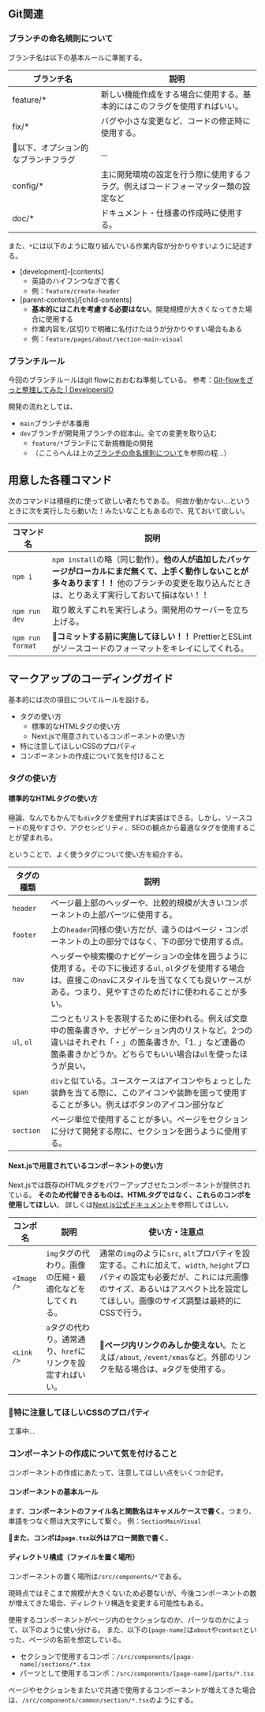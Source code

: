 ## Git関連
### ブランチの命名規則について
ブランチ名は以下の基本ルールに準拠する。

| ブランチ名                 | 説明                                                     |
|------------------------|----------------------------------------------------------|
| feature/*              | 新しい機能作成をする場合に使用する。基本的にはこのフラグを使用すればいい。      |
| fix/*                  | バグや小さな変更など、コードの修正時に使用する。                         |
| 📝以下、オプション的なブランチフラグ | ...                                                      |
| config/*               | 主に開発環境の設定を行う際に使用するフラグ。例えばコードフォーマッター類の設定など |
| doc/*                  | ドキュメント・仕様書の作成時に使用する。                             |

また、`*`には以下のように取り組んでいる作業内容が分かりやすいように記述する。
- [development]-[contents]
  - 英語のハイフンつなぎで書く
  - 例：`feature/create-header`
- [parent-contents]/[child-contents]
  - **基本的にはこれを考慮する必要はない**。開発規模が大きくなってきた場合に使用する
  - 作業内容を`/`区切りで明確に名付けたほうが分かりやすい場合もある
  - 例：`feature/pages/about/section-main-visual`

### ブランチルール
今回のブランチルールはgit flowにおおむね準拠している。
参考：[Git-flowをざっと整理してみた | DevelopersIO](https://dev.classmethod.jp/articles/introduce-git-flow/)

開発の流れとしては、
- `main`ブランチが本番用
- `dev`ブランチが開発用ブランチの総本山。全ての変更を取り込む
  - `feature/*`ブランチにて新規機能の開発
  - （ここらへんは上の[ブランチの命名規則について](#ブランチの命名規則について)を参照の程...）


## 用意した各種コマンド
次のコマンドは積極的に使って欲しい者たちである。
何故か動かない...というときに次を実行したら動いた！みたいなこともあるので、見ておいて欲しい。

| コマンド名           | 説明                                                                                                                               |
|------------------|----------------------------------------------------------------------------------------------------------------------------------|
| `npm i`          | `npm install`の略（同じ動作）。**他の人が追加したパッケージがローカルにまだ無くて、上手く動作しないことが多々あります！！** 他のブランチの変更を取り込んだときは、とりあえず実行しておいて損はない！！ |
| `npm run dev`    | 取り敢えずこれを実行しよう。開発用のサーバーを立ち上げる。                                                                                             |
| `npm run format` | 📌**コミットする前に実施してほしい！！** PrettierとESLintがソースコードのフォーマットをキレイにしてくれる。                                                                |

## マークアップのコーディングガイド
基本的には次の項目についてルールを設ける。
- タグの使い方
  - 標準的なHTMLタグの使い方
  - Next.jsで用意されているコンポーネントの使い方
- 特に注意してほしいCSSのプロパティ
- コンポーネントの作成について気を付けること

### タグの使い方

#### 標準的なHTMLタグの使い方
極論、なんでもかんでも`div`タグを使用すれば実装はできる。しかし、ソースコードの見やすさや、アクセシビリティ、SEOの観点から最適なタグを使用することが望まれる。

ということで、よく使うタグについて使い方を紹介する。

|タグの種類|説明|
|---|---|
|`header`|ページ最上部のヘッダーや、比較的規模が大きいコンポーネントの上部パーツに使用する。|
|`footer`|上の`header`同様の使い方だが、違うのはページ・コンポーネントの上の部分ではなく、下の部分で使用する点。|
|`nav`|ヘッダーや検索欄のナビゲーションの全体を囲うように使用する。その下に後述する`ul`, `ol`タグを使用する場合は、直接この`nav`にスタイルを当てなくても良いケースがある。つまり、見やすさのためだけに使われることが多い。|
|`ul`, `ol`|二つともリストを表現するために使われる。例えば文章中の箇条書きや、ナビゲーション内のリストなど。2つの違いはそれぞれ「・」の箇条書きか、「1. 」など連番の箇条書きかどうか。どちらでもいい場合は`ul`を使ったほうが良い。|
|`span`|`div`と似ている。ユースケースはアイコンやちょっとした装飾を当てる際に、このアイコンや装飾を囲って使用することが多い。例えばボタンのアイコン部分など|
|`section`|ページ単位で使用することが多い。ページをセクションに分けて開発する際に、セクションを囲うように使用する。|

#### Next.jsで用意されているコンポーネントの使い方
Next.jsでは既存のHTMLタグをパワーアップさせたコンポーネントが提供されている。
**そのため代替できるものは、HTMLタグではなく、これらのコンポを使用してほしい**。
詳しくは[Next.js公式ドキュメント](https://nextjs.org/docs)を参照してほしい。

|コンポ名|説明|使い方・注意点|
|---|---|---|
| `<Image />` | `img`タグの代わり。画像の圧縮・最適化などをしてくれる。 | 通常の`img`のように`src`, `alt`プロパティを設定する。これに加えて、`width`, `height`プロパティの設定も必要だが、これには元画像のサイズ、あるいはアスペクト比を設定してほしい。画像のサイズ調整は最終的にCSSで行う。 |
| `<Link />` | `a`タグの代わり。通常通り、`href`にリンクを設定すればいい。 | 📌**ページ内リンクのみしか使えない**。たとえば`/about`, `/event/xmas`など。外部のリンクを貼る場合は、`a`タグを使用する。 |

### 🚧特に注意してほしいCSSのプロパティ
工事中...

### コンポーネントの作成について気を付けること
コンポーネントの作成にあたって、注意してほしい点をいくつか記す。
#### コンポーネントの基本ルール
まず、**コンポーネントのファイル名と関数名はキャメルケースで書く**。つまり、単語をつなぐ際は大文字にして繋ぐ。
例：`SectionMainVisual`

📌**また、コンポは`page.tsx`以外はアロー関数で書く**。

#### ディレクトリ構成（ファイルを置く場所）
コンポーネントの置く場所は`/src/components/*`である。

現時点ではそこまで規模が大きくないため必要ないが、今後コンポーネントの数が増えてきた場合、ディレクトリ構造を変更する可能性もある。

使用するコンポーネントがページ内のセクションなのか、パーツなのかによって、以下のように使い分ける。
また、以下の`[page-name]`は`about`や`contact`といった、ページの名前を想定している。
- セクションで使用するコンポ：`/src/components/[page-name]/sections/*.tsx`
- パーツとして使用するコンポ：`/src/components/[page-name]/parts/*.tsx`

ページやセクションをまたいで共通で使用するコンポーネントが増えてきた場合は、`/src/components/common/section/*.tsx`のようにする。
